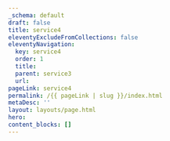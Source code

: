 ```yaml
---
_schema: default
draft: false
title: service4
eleventyExcludeFromCollections: false
eleventyNavigation:
  key: service4
  order: 1
  title:
  parent: service3
  url:
pageLink: service4
permalink: /{{ pageLink | slug }}/index.html
metaDesc: ''
layout: layouts/page.html
hero:
content_blocks: []
---
```

